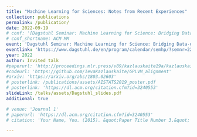 ```yaml
---
title: "Machine Learning for Sciences: Notes from Recent Experiences"
collection: publications
permalink: /publication/
date: 2022-09-19
# conf: '[Dagstuhl Seminar: Machine Learning for Science: Bridging Data-driven and Mechanistic Modelling](https://www.dagstuhl.de/en/program/calendar/semhp/?semnr=22382)'
# conf_shortname: ACM MM
event: 'Dagstuhl Seminar: Machine Learning for Science: Bridging Data-driven and Mechanistic Modelling'
eventlink: 'https://www.dagstuhl.de/en/program/calendar/semhp/?semnr=22382'
year: 2022
author: Invited talk
#paperurl: 'http://proceedings.mlr.press/v89/kazlauskaite19a/kazlauskaite19a.pdf'
#codeurl: 'https://github.com/IevaKazlauskaite/GPLVM_alignment'
#arxiv: 'https://arxiv.org/abs/1803.02603'
# posterlink: /publications/assets/AISTATS2019_poster.pdf
# posterlink: 'https://dl.acm.org/citation.cfm?id=3240553'
slideLink: /talks/assets/Dagstuhl_slides.pdf
additional: true

# venue: 'Journal 1'
# paperurl: 'https://dl.acm.org/citation.cfm?id=3240553'
# citation: 'Your Name, You. (2015). &quot;Paper Title Number 3.&quot; <i>Journal 1</i>. 1(3).'

---
```

